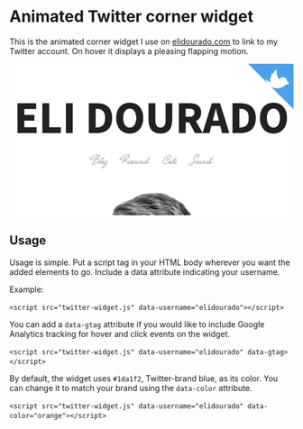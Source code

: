 # Animated Twitter corner widget

This is the animated corner widget I use on [elidourado.com](https://elidourado.com) to link to my Twitter account. On hover it displays a pleasing flapping motion.

![](example.png)

## Usage

Usage is simple. Put a script tag in your HTML body wherever you want the added elements to go. Include a data attribute indicating your username.

Example:

`<script src="twitter-widget.js" data-username="elidourado"></script>`

You can add a `data-gtag` attribute if you would like to include Google Analytics tracking for hover and click events on the widget.

`<script src="twitter-widget.js" data-username="elidourado" data-gtag></script>`

By default, the widget uses `#1da1f2`, Twitter-brand blue, as its color. You can change it to match your brand using the `data-color` attribute.

`<script src="twitter-widget.js" data-username="elidourado" data-color="orange"></script>`